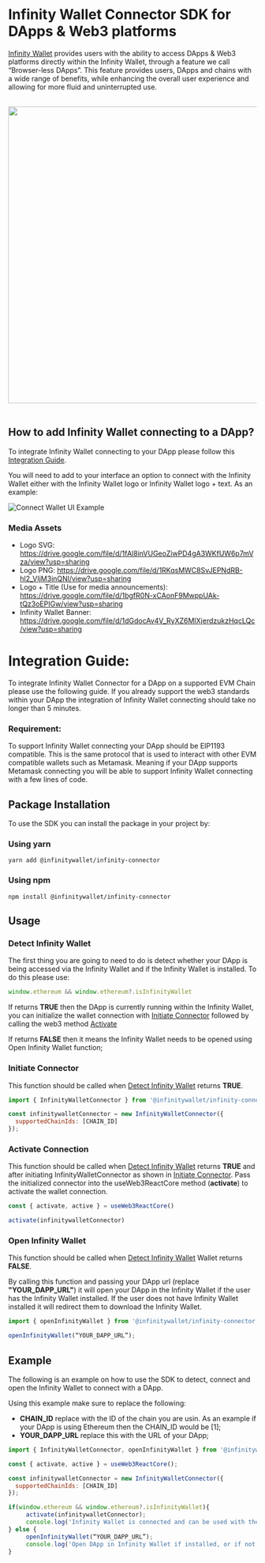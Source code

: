 # Infinity Wallet Connector SDK for DApps & Web3 platforms

[Infinity Wallet](https://infinitywallet.io/) provides users with the ability to access DApps & Web3 platforms directly within the Infinity Wallet, through a feature we call “Browser-less DApps”. This feature provides users, DApps and chains with a wide range of benefits, while enhancing the overall user experience and allowing for more fluid and uninterrupted use.

<br/>
<div align="center">
  <a href="https://www.youtube.com/watch?v=5B2zaw56dEk">
    <img src="https://i.gyazo.com/11b6a2084bb248fb440dda06172b9338.png" width="600">
  </a>
</div>
<br/>

## How to add Infinity Wallet connecting to a DApp?
To integrate Infinity Wallet connecting to your DApp please follow this [Integration Guide](./README.md#integration-guide).

You will need to add to your interface an option to connect with the Infinity Wallet either with the Infinity Wallet logo or Infinity Wallet logo + text. As an example:

![Connect Wallet UI Example](https://i.imgur.com/hzRpUSy.png)

### Media Assets
- Logo SVG: https://drive.google.com/file/d/1fAl8inVUGeoZiwPD4gA3WKfUW6p7mVza/view?usp=sharing
- Logo PNG: https://drive.google.com/file/d/1RKqsMWC8SvJEPNdRB-hl2_VIjM3inQNl/view?usp=sharing
- Logo + Title (Use for media announcements): https://drive.google.com/file/d/1bgfR0N-xCAonF9MwppUAk-tQz3oEPIGw/view?usp=sharing
- Infinity Wallet Banner: https://drive.google.com/file/d/1dGdocAv4V_RyXZ6MIXjerdzukzHqcLQc/view?usp=sharing

# Integration Guide:
To integrate Infinity Wallet Connector for a DApp on a supported EVM Chain please use the following guide. If you already support the web3 standards within your DApp the integration of Infinity Wallet connecting should take no longer than 5 minutes.

### Requirement:
To support Infinity Wallet connecting your DApp should be EIP1193 compatible. This is the same protocol that is used to interact with other EVM compatible wallets such as Metamask. Meaning if your DApp supports Metamask connecting you will be able to support Infinity Wallet connecting with a few lines of code.

## Package Installation
To use the SDK you can install the package in your project by:

### Using yarn
```yarn add @infinitywallet/infinity-connector```

### Using npm
```npm install @infinitywallet/infinity-connector```

## Usage

### Detect Infinity Wallet
The first thing you are going to need to do is detect whether your DApp is being accessed via the Infinity Wallet and if the Infinity Wallet is installed. To do this please use:
```js
window.ethereum && window.ethereum?.isInfinityWallet
```

If returns **TRUE** then the DApp is currently running within the Infinity Wallet, you can initialize the wallet connection with [Initiate Connector](./README.md#initiate-connector) followed by calling the web3 method [Activate](./README.md#activate)

If returns **FALSE** then it means the Infinity Wallet needs to be opened using Open Infinity Wallet function;

### Initiate Connector
This function should be called when [Detect Infinity Wallet](./README.md#detect-infinity-wallet) returns **TRUE**.
```js
import { InfinityWalletConnector } from '@infinitywallet/infinity-connector';

const infinitywalletConnector = new InfinityWalletConnector({
  supportedChainIds: [CHAIN_ID]
});
```

### Activate Connection
This function should be called when [Detect Infinity Wallet](./README.md#detect-infinity-wallet) returns **TRUE** and after initiating InfinityWalletConnector as shown in [Initiate Connector](./README.md#initiate-connector). Pass the initialized connector into the useWeb3ReactCore method (**activate**) to activate the wallet connection.
```js
const { activate, active } = useWeb3ReactCore()

activate(infinitywalletConnector)
```

### Open Infinity Wallet
This function should be called when [Detect Infinity Wallet](./README.md#detect-infinity-wallet) Wallet returns **FALSE**.

By calling this function and passing your DApp url (replace **"YOUR_DAPP_URL"**) it will open your DApp in the Infinity Wallet if the user has the Infinity Wallet installed. If the user does not have Infinity Wallet installed it will redirect them to download the Infinity Wallet.
```js
import { openInfinityWallet } from '@infinitywallet/infinity-connector';

openInfinityWallet(“YOUR_DAPP_URL”);
```
## Example
The following is an example on how to use the SDK to detect, connect and open the Infinity Wallet to connect with a DApp.

Using this example make sure to replace the following:

- **CHAIN_ID** replace with the ID of the chain you are usin. As an example if your DApp is using Ethereum then the CHAIN_ID would be [1];
- **YOUR_DAPP_URL** replace this with the URL of your DApp;

```js
import { InfinityWalletConnector, openInfinityWallet } from '@infinitywallet/infinity-connector';

const { activate, active } = useWeb3ReactCore();

const infinitywalletConnector = new InfinityWalletConnector({
  supportedChainIds: [CHAIN_ID]
});

if(window.ethereum && window.ethereum?.isInfinityWallet){
     activate(infinitywalletConnector);
     console.log('Infinity Wallet is connected and can be used with the DApp');
} else {
     openInfinityWallet(“YOUR_DAPP_URL”);
     console.log('Open DApp in Infinity Wallet if installed, or if not installed will redirect to download Infinity Wallet');
}
```
